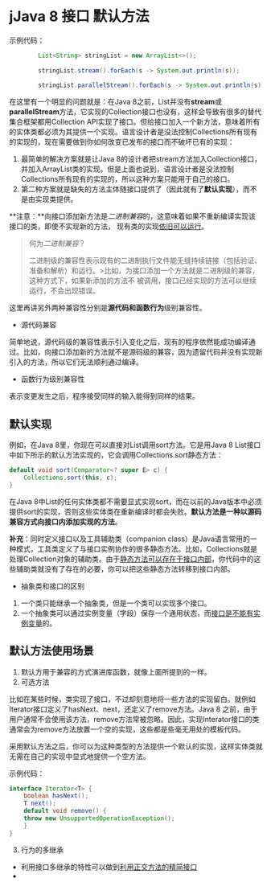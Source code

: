 # jJava 8 接口 默认方法

示例代码：

```java
        List<String> stringList = new ArrayList<>();
        
        stringList.stream().forEach(s -> System.out.println(s));
        
        stringList.parallelStream().forEach(s -> System.out.println(s));
```

在这里有一个明显的问题就是：在Java 8之前，List<T>并没有**stream**或**parallelStream**方法，它实现的Collection<T>接口也没有，这样会导致有很多的替代集合框架都用Collection API实现了接口。但给接口加入一个新方法，意味着所有的实体类都必须为其提供一个实现。语言设计者是没法控制Collections所有现有的实现的，现在需要做到你如何改变已发布的接口而不破坏已有的实现：

1. 最简单的解决方案就是让Java 8的设计者把stream方法加入Collection接口，并加入ArrayList类的实现。但是上面也说到，语言设计者是没法控制Collections所有现有的实现的，所以这种方案只能用于自己的接口。
2. 第二种方案就是缺失的方法主体随接口提供了（因此就有了**默认实现**），而不是由实现类提供。

**注意：**向接口添加新方法是*二进制兼容*的，这意味着如果不重新编译实现该接口的类，即使不实现新的方法， 现有类的实现<u>依旧可以运行</u>。

> 何为*二进制兼容*？
>
>二进制级的兼容性表示现有的二进制执行文件能无缝持续链接（包括验证、准备和解析）和运行。>比如，为接口添加一个方法就是二进制级的兼容，这种方式下，如果新添加的方法不 被调用，接口已经实现的方法可以继续运行，不会出现错误。

这里再讲另外两种兼容性分别是**源代码和函数行为**级别兼容性。

- 源代码兼容

简单地说，源代码级的兼容性表示引入变化之后，现有的程序依然能成功编译通过。比如，向接口添加新的方法就不是源码级的兼容，因为遗留代码并没有实现新引入的方法，所以它们无法顺利通过编译。

- 函数行为级别兼容性

表示变更发生之后，程序接受同样的输入能得到同样的结果。



## **默认实现**

例如，在Java 8里，你现在可以直接对List调用sort方法。它是用Java 8 List接口中如下所示的默认方法实现的，它会调用Collections.sort静态方法：

```java
default void sort(Comparator<? super E> c) {
    Collections.sort(this, c);
}
```

在Java 8中List的任何实体类都不需要显式实现sort，而在以前的Java版本中必须提供sort的实现，否则这些实体类在重新编译时都会失败。**默认方法是一种以源码兼容方式向接口内添加实现的方法**。

**补充**：同时定义接口以及工具辅助类（companion class）是Java语言常用的一种模式，工具类定义了与接口实例协作的很多静态方法。比如，Collections就是处理Collection对象的辅助类。由于<u>静态方法可以存在于接口内部</u>，你代码中的这些辅助类就没有了存在的必要，你可以把这些静态方法转移到接口内部。

- 抽象类和接口的区别

1. 一个类只能继承一个抽象类，但是一个类可以实现多个接口。
2. 一个抽象类可以通过实例变量（字段）保存一个通用状态，而<u>接口是不能有实例变量</u>的。

## 默认方法使用场景

1. 默认方用于兼容的方式演进库函数，就像上面所提到的一样。
2. 可选方法

比如在某些时候，类实现了接口，不过却刻意地将一些方法的实现留白。就例如Iterator接口定义了hasNext、next，还定义了remove方法。Java 8 之前，由于用户通常不会使用该方法，remove方法常被忽略。因此，实现Interator接口的类通常会为remove方法放置一个空的实现，这些都是些毫无用处的模板代码。

采用默认方法之后，你可以为这种类型的方法提供一个默认的实现，这样实体类就无需在自己的实现中显式地提供一个空方法。

示例代码：

```java
interface Iterator<T> {
	boolean hasNext(); 
    T next();
	default void remove() { 
    throw new UnsupportedOperationException(); 
	}
}
```

3. 行为的多继承

- 利用接口多继承的特性可以做到<u>利用正交方法的精简接口</u>
- 


